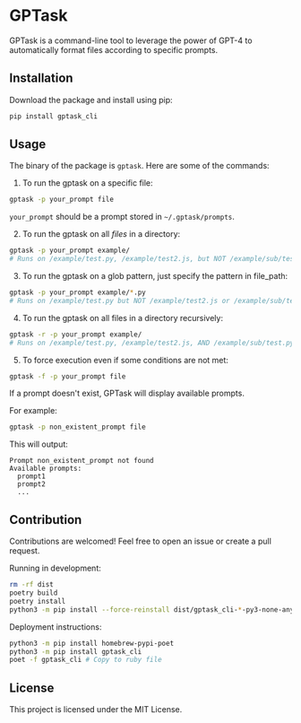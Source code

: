 # GPTask

GPTask is a command-line tool to leverage the power of GPT-4 to automatically format files according to specific prompts.

## Installation

Download the package and install using pip:

```bash
pip install gptask_cli
```

## Usage

The binary of the package is `gptask`. Here are some of the commands:

1. To run the gptask on a specific file:

```bash
gptask -p your_prompt file
```

`your_prompt` should be a prompt stored in `~/.gptask/prompts`.

2. To run the gptask on all _files_ in a directory:

```bash
gptask -p your_prompt example/
# Runs on /example/test.py, /example/test2.js, but NOT /example/sub/test.py
```

3. To run the gptask on a glob pattern, just specify the pattern in file_path:

```bash
gptask -p your_prompt example/*.py
# Runs on /example/test.py but NOT /example/test2.js or /example/sub/test.py
```

4. To run the gptask on all files in a directory recursively:

```bash
gptask -r -p your_prompt example/
# Runs on /example/test.py, /example/test2.js, AND /example/sub/test.py
```

5. To force execution even if some conditions are not met:

```bash
gptask -f -p your_prompt file
```

If a prompt doesn't exist, GPTask will display available prompts.

For example:

```bash
gptask -p non_existent_prompt file
```

This will output:

```
Prompt non_existent_prompt not found
Available prompts:
  prompt1
  prompt2
  ...
```

## Contribution

Contributions are welcomed! Feel free to open an issue or create a pull request.

Running in development:

```bash
rm -rf dist
poetry build
poetry install
python3 -m pip install --force-reinstall dist/gptask_cli-*-py3-none-any.whl
```

Deployment instructions:

```bash
python3 -m pip install homebrew-pypi-poet
python3 -m pip install gptask_cli
poet -f gptask_cli # Copy to ruby file
```

## License

This project is licensed under the MIT License.
